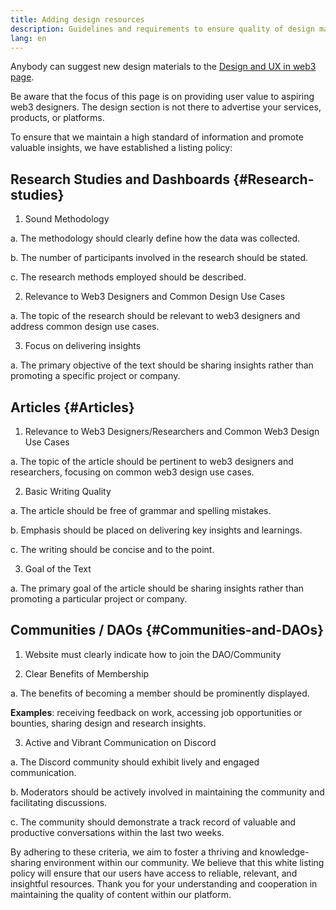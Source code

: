 ```yaml
---
title: Adding design resources
description: Guidelines and requirements to ensure quality of design materials on ethereum.org
lang: en
---
```


Anybody can suggest new design materials to the [Design and UX in web3 page](/developers/docs/design-and-ux/).

Be aware that the focus of this page is on providing user value to aspiring web3 designers. The design section is not there to advertise your services, products, or platforms.

To ensure that we maintain a high standard of information and promote valuable insights, we have established a listing policy:

## Research Studies and Dashboards \{#Research-studies}

1. Sound Methodology

a. The methodology should clearly define how the data was collected.

b. The number of participants involved in the research should be stated.

c. The research methods employed should be described.

2. Relevance to Web3 Designers and Common Design Use Cases

a. The topic of the research should be relevant to web3 designers and address common design use cases.

3. Focus on delivering insights

a. The primary objective of the text should be sharing insights rather than promoting a specific project or company.

## Articles \{#Articles}

1. Relevance to Web3 Designers/Researchers and Common Web3 Design Use Cases

a. The topic of the article should be pertinent to web3 designers and researchers, focusing on common web3 design use cases.

2. Basic Writing Quality

a. The article should be free of grammar and spelling mistakes.

b. Emphasis should be placed on delivering key insights and learnings.

c. The writing should be concise and to the point.

3. Goal of the Text

a. The primary goal of the article should be sharing insights rather than promoting a particular project or company.

## Communities / DAOs \{#Communities-and-DAOs}

1. Website must clearly indicate how to join the DAO/Community

2. Clear Benefits of Membership

a. The benefits of becoming a member should be prominently displayed.

**Examples**: receiving feedback on work, accessing job opportunities or bounties, sharing design and research insights.

3. Active and Vibrant Communication on Discord

a. The Discord community should exhibit lively and engaged communication.

b. Moderators should be actively involved in maintaining the community and facilitating discussions.

c. The community should demonstrate a track record of valuable and productive conversations within the last two weeks.

By adhering to these criteria, we aim to foster a thriving and knowledge-sharing environment within our community. We believe that this white listing policy will ensure that our users have access to reliable, relevant, and insightful resources. Thank you for your understanding and cooperation in maintaining the quality of content within our platform.
